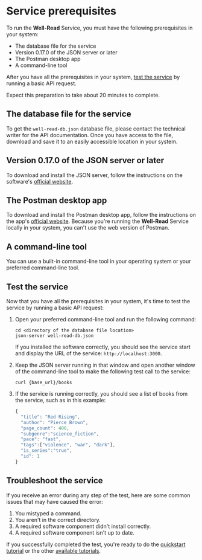 # Service prerequisites

To run the **Well-Read** Service, you must have the following prerequisites in your system:

* The database file for the service
* Version 0.17.0 of the JSON server or later
* The Postman desktop app
* A command-line tool

After you have all the prerequisites in your system, [test the service](#test-the-service) by running a basic API request.

Expect this preparation to take about 20 minutes to complete.

## The database file for the service

To get the `well-read-db.json` database file, please contact the technical writer for the API documentation.
Once you have access to the file, download and save it to an easily accessible location in your system.

## Version 0.17.0 of the JSON server or later

To download and install the JSON server, follow the instructions on the software's [official website](https://www.npmjs.com/package/json-server).

## The Postman desktop app

To download and install the Postman desktop app, follow the instructions on the app's [official website](https://www.postman.com/downloads/).
Because you're running the **Well-Read** Service locally in your system, you can't use the web version of Postman.

## A command-line tool

You can use a built-in command-line tool in your operating system or your preferred command-line tool.

## Test the service

Now that you have all the prerequisites in your system, it's time to test the service by running a basic API request:

1. Open your preferred command-line tool and run the following command:

    ```shell
    cd <directory of the database file location>
    json-server well-read-db.json
    ```

    If you installed the software correctly, you should see
    the service start and display the URL of the service: `http://localhost:3000`.

2. Keep the JSON server running in that window and open another window of the command-line tool to make the following test call to the service:

    ```shell
    curl {base_url}/books
    ```

3. If the service is running correctly, you should see a list of books from the service, such as in this example:

    ```js
    {
      "title": "Red Rising",
      "author": "Pierce Brown",
      "page_count": 400,
      "subgenre":"science_fiction",
      "pace": "fast",
      "tags":["violence", "war", "dark"],
      "is_series":"true",
      "id": 1
    }
    ```

## Troubleshoot the service

If you receive an error during any step of the test, here are some common issues that may have caused the error:

1. You mistyped a command.
2. You aren't in the correct directory.
3. A required software component didn't install correctly.
4. A required software component isn't up to date.

If you successfully completed the test, you're ready to do the [quickstart tutorial](index.md#get-started-with-a-quickstart-tutorial) or the other [available tutorials](index.md#tutorials).
